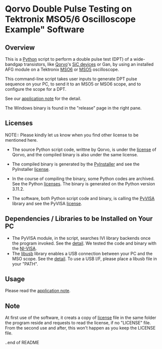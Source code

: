 # Qorvo Double Pulse Testing on Tektronix MSO5/6 Oscilloscope Example" Software

## Overview

This is a [Python](https://www.python.org) script to perform a double pulse test (DPT) of a wide-bandgap transistors, like [Qorvo](https://www.qorvo.com/)'s [SiC devices](https://www.qorvo.com/feature/sic-power-products) or Gan, by using an installed AFG module on a Tektronix [MSO6](https://www.tek.com/en/products/oscilloscopes/6-series-mso) or [MSO5](https://www.tek.com/en/products/oscilloscopes/5-series-mso) oscilloscope.

This command-line script takes user inputs to generate DPT pulse sequence on your PC, to send it to an MSO5 or MSO6 scope, and to configure the scope for a DPT.

See our [application note](http:somewhere.tek.com) for the detail.

The Windows binary is found in the "release" page in the right pane.

## Licenses

NOTE:: Please kindly let us know when you find other license to be mentioned here.

* The source Python script code, writtne by Qorvo, is under the [license](https://github.com/MasashiNogawa/DPT-on-MSO6/blob/main/LICENSE) of Qorvo, and the compiled binary is also under the same license.

* The compiled binary is generated by the [PyInstaller](https://pyinstaller.org/) and see the PyInstaller [license](https://github.com/pyinstaller/pyinstaller/blob/develop/COPYING.txt).
* In the course of compiling the binary, some Python codes are archived.  See the Python [licenses](https://docs.python.org/3/license.html).
  The binary is generated on the Python version 3.11.2.
* The software, both Python script code and binary, is calling the [PyVISA](https://pyvisa.readthedocs.io/) library and see the PyVISA [license](https://github.com/pyvisa/pyvisa/blob/main/LICENSE).

## Dependencies / Libraries to be Installed on Your PC

* The PyVISA module, in the script, searches IVI library backends once the program invoked.  See the [detail](https://pyvisa.readthedocs.io/en/latest/introduction/configuring.html#configuring-the-ivi-backend).
We tested the code and binary with the [NI-VISA](https://www.ni.com/en-us/support/downloads/drivers/download.ni-visa.html).
* The [libusb](https://github.com/libusb/libusb) library enables a USB connection between your PC and the MSO scope.  See the [detail](https://pyvisa.readthedocs.io/projects/pyvisa-py/en/latest/installation.html#usb-resources-usb-instr-raw).  To use a USB I/F, please place a libusb file in your "PATH".

## Usage

Please read the [application note](http:somewhere.tek.com).

## Note

At first use of the software, it creats a copy of [license](https://github.com/MasashiNogawa/DPT-on-MSO6/blob/main/LICENSE) file in the same folder the program reside and requests to read the license, if no "LICENSE" file.
From the second use and after, this won't happen as you keep the LICENSE file.


..end of README
